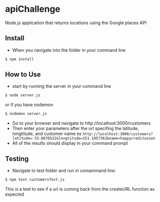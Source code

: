 # apiChallenge

Node.js application that returns locations using the Google places API

## Install

- When you navigate into the folder in your command line 

```sh
$ npm install 
```

## How to Use

- start by running the server in your command line
```sh
$ node server.js
```
or if you have nodemon

```sh
$ nodemon server.js
```
- Go to your browser and navigate to http://localhost:3000/customers
- Then enter your parameters after the url specifing the latitude, longtitude, and customer name ex `http://localhost:3000/customers?latitude=-33.8670522&longtitude=151.1957362&name=happycreditunion`
- All of the results should display in your command prompt


## Testing

- Navigate to test folder and run in comammand line:

```sh
$ npm test customersTest.js
```

This is a test to see if a url is coming back from the createURL function as expected